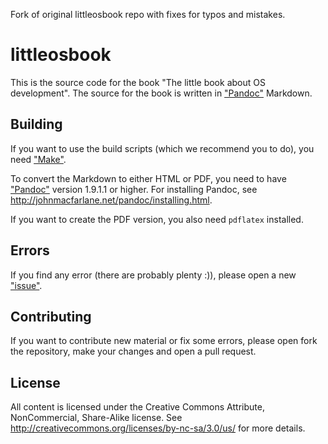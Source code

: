 Fork of original littleosbook repo with fixes for typos and mistakes.

# littleosbook

This is the source code for the book "The little book about OS development".
The source for the book is written in
["Pandoc"](http://johnmacfarlane.net/pandoc/) Markdown.

## Building
If you want to use the build scripts (which we recommend you to do), you need
["Make"](http://www.gnu.org/software/make/).

To convert the Markdown to either HTML or PDF, you need to have
["Pandoc"](http://johnmacfarlane.net/pandoc/) version 1.9.1.1 or higher. For
installing Pandoc, see <http://johnmacfarlane.net/pandoc/installing.html>.

If you want to create the PDF version, you also need `pdflatex` installed.

## Errors
If you find any error (there are probably plenty :)), please open a new
["issue"](https://github.com/littleosbook/littleosbook/issues).

## Contributing
If you want to contribute new material or fix some errors, please open fork the
repository, make your changes and open a pull request.

## License
All content is licensed under the Creative Commons Attribute, NonCommercial,
Share-Alike license. See <http://creativecommons.org/licenses/by-nc-sa/3.0/us/>
for more details.
